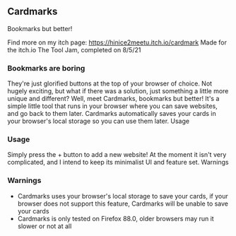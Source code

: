 ## Cardmarks

Bookmarks but better!

Find more on my itch page: <https://hinice2meetu.itch.io/cardmark>
Made for the itch.io The Tool Jam, completed on 8/5/21

### Bookmarks are boring

They're just glorified buttons at the top of your browser of choice. Not hugely exciting, but what if there was a solution, just something a little more unique and different? Well, meet Cardmarks, bookmarks but better! It's a simple little tool that runs in your browser where you can save websites, and go back to them later. Cardmarks automatically saves your cards in your browser's local storage so you can use them later.
Usage

### Usage

Simply press the + button to add a new website! At the moment it isn't very complicated, and I intend to keep its minimalist UI and feature set.
Warnings

### Warnings

- Cardmarks uses your browser's local storage to save your cards, if your browser does not support this feature, Cardmarks will be unable to save your cards
- Cardmarks is only tested on Firefox 88.0, older browsers may run it slower or not at all